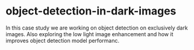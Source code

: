 # object-detection-in-dark-images
In this case study we are working on object detection on exclusively dark images. Also exploring the low light image enhancement and how it improves object detection model performanc.
